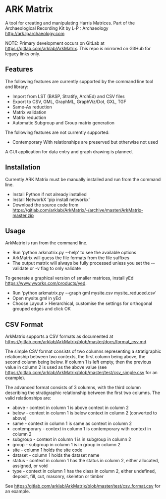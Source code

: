 # ARK Matrix

A tool for creating and manipulating Harris Matrices.
Part of the Archaeological Recording Kit by L-P : Archaeology
<http://ark.lparchaeology.com>

NOTE: Primary development occurs on GitLab at <https://gitlab.com/arklab/ArkMatrix>. This repo is mirrored on GitHub for legacy links only.

## Features

The following features are currently supported by the command line tool and library:

*   Import from LST (BASP, Stratify, ArchEd) and CSV files
*   Export to CSV, GML, GraphML, GraphViz/Dot, GXL, TGF
*   Same-As reduction
*   Matrix validation
*   Matrix reduction
*   Automatic Subgroup and Group matrix generation

The following features are not currently supported:
*   Contemporary With relationships are preserved but otherwise not used

A GUI application for data entry and graph drawing is planned.

## Installation

Currently ARK Matrix must be manually installed and run from the command line.

*   Install Python if not already installed
*   Install NetworkX 'pip install networkx'
*   Download the source code from <https://gitlab.com/arklab/ArkMatrix/-/archive/master/ArkMatrix-master.zip>

## Usage

ArkMatrix is run from the command line.

*   Run 'python arkmatrix.py --help' to see the available options
*   ArkMatrix will guess the file formats from the file suffixes
*   The output matrix will always be fully processed unless you set the --validate or -v flag to only validate

To generate a graphical version of smaller matrices, install yEd <https://www.yworks.com/products/yed>.

*   Run 'python arkmatrix.py --graph gml mysite.csv mysite_reduced.csv'
*   Open mysite.gml in yEd
*   Choose Layout > Hierarchical, customise the settings for orthogonal grouped edges and click OK

## CSV Format

ArkMatrix supports a CSV formats as documented at  <https://gitlab.com/arklab/ArkMatrix/blob/master/docs/format_csv.md>.

The simple CSV format consists of two columns representing a stratigraphic relationship between two contexts, the first column being above, the second column being below. If column 1 is left empty, then the previous value in column 2 is used as the above value (see <https://gitlab.com/arklab/ArkMatrix/blob/master/test/csv_simple.csv> for an example).

The advanced format consists of 3 columns, with the third column describing the stratigraphic relationship between the first two columns. The valid relationships are:

*   above - context in column 1 is above context in column 2
*   below - context in column 1 is below context in column 2 (converted to above)
*   same - context in column 1 is same as context in column 2
*   contemporary - context in column 1 is contemporary with context in column 2
*   subgroup - context in column 1 is in subgroup in column 2
*   group - subgroup in column 1 is in group in column 2
*   site - column 1 holds the site code
*   dataset - column 1 holds the dataset name
*   status - context in column 1 has the status in column 2, either allocated, assigned, or void
*   type - context in column 1 has the class in column 2, either undefined, deposit, fill, cut, masonry, skeleton or timber

See <https://gitlab.com/arklab/ArkMatrix/blob/master/test/csv_format.csv> for an example.

